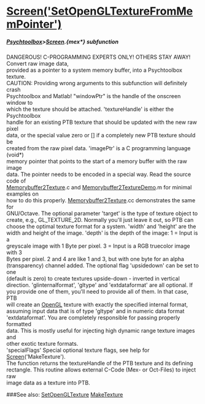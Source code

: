 # [Screen('SetOpenGLTextureFromMemPointer')](Screen-SetOpenGLTextureFromMemPointer) 
##### [Psychtoolbox](Pyschtoolbox)>[Screen](Screen).{mex*} subfunction


DANGEROUS! C-PROGRAMMING EXPERTS ONLY! OTHERS STAY AWAY! Convert raw image data,  
provided as a pointer to a system memory buffer, into a Psychtoolbox texture.  
CAUTION: Providing wrong arguments to this subfunction will definitely crash  
Psychtoolbox and Matlab! "windowPtr" is the handle of the onscreen window to  
which the texture should be attached. 'textureHandle' is either the Psychtoolbox  
handle for an existing PTB texture that should be updated with the new raw pixel  
data, or the special value zero or [] if a completely new PTB texture should be  
created from the raw pixel data. 'imagePtr' is a C programming language (void\*)  
memory pointer that points to the start of a memory buffer with the raw image  
data. The pointer needs to be encoded in a special way. Read the source code of  
[Memorybuffer2Texture](Memorybuffer2Texture).c and [Memorybuffer2TextureDemo](Memorybuffer2TextureDemo).m for minimal examples on  
how to do this properly. [Memorybuffer2Texture](Memorybuffer2Texture).cc demonstrates the same for  
GNU/Octave. The optional parameter 'target' is the type of texture object to  
create, e.g., GL\_TEXTURE\_2D. Normally you'll just leave it out, so PTB can  
choose the optimal texture format for a system. 'width' and 'height' are the  
width and height of the image. 'depth' is the depth of the image: 1 = Input is a  
greyscale image with 1 Byte per pixel. 3 = Input is a RGB truecolor image with 3  
Bytes per pixel. 2 and 4 are like 1 and 3, but with one byte for an alpha  
(transparency) channel added. The optional flag 'upsidedown' can be set to one  
(default is zero) to create textures upside-down - inverted in vertical  
direction. 'glinternalformat', 'gltype' and 'extdataformat' are all optional. If  
you provide one of them, you'll need to provide all of them. In that case, PTB  
will create an [OpenGL](OpenGL) texture with exactly the specified internal format,  
assuming input data that is of type 'gltype' and in numeric data format  
'extdataformat'. You are completely responsible for passing properly formatted  
data. This is mostly useful for injecting high dynamic range texture images and  
other exotic texture formats.  
'specialFlags' Special optional texture flags, see help for  
[Screen](Screen)('MakeTexture').  
The function returns the textureHandle of the PTB texture and its defining  
rectangle. This routine allows external C-Code (Mex- or Oct-Files) to inject raw  
image data as a texture into PTB.   


###See also:
[SetOpenGLTexture](Screen-SetOpenGLTexture) [MakeTexture](Screen-MakeTexture) 
